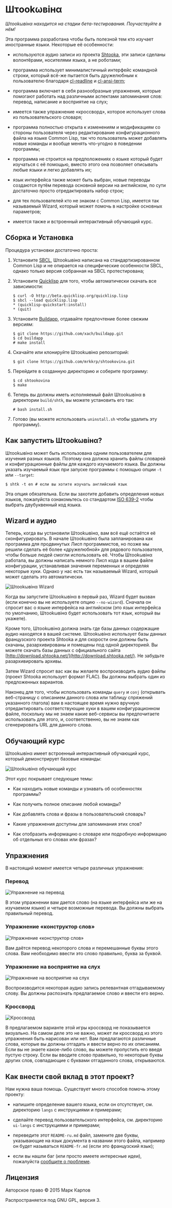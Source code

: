 # Шτookωвiнα

*Шτookωвiнα находится на стадии бета-тестирования. Поучаствуйте в нём!*

Эта программа разработана чтобы быть полезной тем кто изучает иностранные
языки. Некоторые её особенности:

* используются аудио записи из проекта [Shtooka](http://shtooka.net/), эти
  записи сделаны волонтёрами, носителями языка, а не роботами;

* программа использует минималистичный интерфейс командной строки, который
  всё-же пытается быть дружелюбным к пользователю благодаря
  [cl-readline](https://github.com/mrkkrp/cl-readline) и
  [cl-ansi-term](https://github.com/mrkkrp/cl-ansi-term);

* программа включает в себя разнообразные упражнения, которые помогают
  работать над различными аспектами запоминания слов: перевод, написание и
  восприятие на слух;

* имеется также упражнение «кроссворд», которое использует слова из
  пользовательского словаря;

* программа полностью открыта к изменениям и модификациям со стороны
  пользователя через редактирование конфигурационного файла на языке Common
  Lisp, так что пользователь может добавлять новые команды и вообще менять
  что-угодно в поведении программы;

* программа не строится на предположениях о языке который будет изучаться с
  её помощью, вместо этого она позволяет описывать любые языки и легко
  добавлять их;

* язык интерфейса также может быть выбран, новые переводы создаются путём
  перевода основной версии на английском, по сути достаточно просто
  отредактировать набор строк;

* для тех пользователей кто не знаком с Common Lisp, имеется так называемый
  Wizard, который может помочь в настройке основных параметров;

* имеется также и встроенный интерактивный обучающий курс.

## Сборка и Установка

Процедура установки достаточно проста:

1. Установите [SBCL](http://www.sbcl.org/), Шτookωвiнα написана на
   стандартизированном Common Lisp и не опирается на специфические
   особенности SBCL, однако только версия собранная на SBCL протестирована;

2. Установите [Quicklisp](http://www.quicklisp.org/) для того, чтобы
   автоматически скачать все зависимости:

   ```
   $ curl -O http://beta.quicklisp.org/quicklisp.lisp
   $ sbcl --load quicklisp.lisp
   * (quicklisp-quickstart:install)
   * (quit)
   ```

3. Установите [Buildapp](http://www.xach.com/lisp/buildapp/), отдавайте
   предпочтение более свежим версиям:

   ```
   $ git clone https://github.com/xach/buildapp.git
   $ cd buildapp
   # make install
   ```

4. Скачайте или клонируйте Шτookωвiнα репозиторий:

   ```
   $ git clone https://github.com/mrkkrp/shtookovina.git
   ```

5. Перейдите в созданную директорию и соберите программу:

   ```
   $ cd shtookovina
   $ make
   ```

6. Теперь вы должны иметь исполняемый файл Шτookωвiнα в директории
   `build/shtk`, вы можете установить его так:

   ```
   # bash install.sh
   ```

7. Готово (вы можете использовать `uninstall.sh` чтобы удалить эту
   программу).

## Как запустить Шτookωвiнα?

Шτookωвiнα может быть использована одним пользователем для изучения разных
языков. Поэтому она должна хранить файлы словарей и конфигурационные файлы
для каждого изучаемого языка. Вы должны указать изучаемый язык при запуске
программы с помощью опции `-t` или `--target`:

```
$ shtk -t en # если вы хотите изучать английский язык
```

Эта опция обязательна. Если вы захотите добавить определения новых языков,
пожалуйста ознакомьтесь со стандартом
[ISO 639-2](http://www.loc.gov/standards/iso639-2/php/code_list.php) чтобы
выбрать двубуквенный код языка.

## Wizard и аудио

Теперь, когда вы установили Шτookωвiнα, вам всё ещё остаётся её
сконфигурировать. В начале Шτookωвiнα была запланирована как программа для
продвинутых Лисп программистов, но позже мы решили сделать её более
«дружелюбной» для рядового пользователя, чтобы больше людей смогли
использовать её. Чтобы Шτookωвiнα работала, вы должны написать немного Лисп
кода в вашем файле конфигурации, устанавливая значения переменных и
определяя некоторые хуки. Однако у нас есть так называемый Wizard, который
может сделать это автоматически.

![Шτookωвiнα Wizard](img/wizard.png)

Когда вы запустите Шτookωвiнα в первый раз, Wizard будет вызван (если
конечно вы не используете опцию `--no-wizard`). Сначала он спросит вас о
языке интерфейса на английском (это язык интерфейса по умолчанию, Шτookωвiнα
будет использовать тот язык, который вы укажете).

Кроме того, Шτookωвiнα должна знать где базы данных содержащие аудио
находятся в вашей системе. Шτookωвiнα использует базы данных французского
проекта Shtooka и для скорости они должны быть скачаны, разархивированы и
помещены под одной директорией. Вы можете скачать базы данных с официального
сайта [http://download.shtooka.net/](http://download.shtooka.net/). Не
забудьте разархивировать архивы.

Затем Wizard спросит вас как вы желаете воспроизводить аудио файлы (проект
Shtooka использует формат FLAC). Вы должны выбрать один из предложенных
вариантов.

Наконец для того, чтобы использовать команды `query` и `conj` (открывать
веб-страницу с описанием данного слова или таблицу спряжений указанного
глагола) вам в настоящее время нужно вручную отредактировать соответствующие
хуки в вашем конфигурационном файле, поскольку мы не знаем какие веб-сервисы
вы предпочитаете использовать для этого, и, соответственно, вы не знаем как
сгенерировать URL для данного слова.

## Обучающий курс

Шτookωвiнα имеет встроенный интерактивный обучающий курс, который
демонстрирует базовые команды:

![Шτookωвiнα обучающий курс](img/tutorial.png)

Этот курс покрывает следующие темы:

* Как находить новые команды и узнавать об особенностях программы?

* Как получить полное описание любой команды?

* Как добавлять слова и фразы в пользовательский словарь?

* Какие упражнения доступны для запоминания этих слов?

* Как отобразить информацию о словаре или подробную информацию об отдельных
  его словах или фразах?

## Упражнения

В настоящий момент имеется четыре различных упражнения:

### Перевод

![Упражнение на перевод](img/translation.png)

В этом упражнении вам дается слово (на языке интерфейса или же на изучаемом
языке) и четыре возможные перевода. Вы должны выбрать правильный перевод.

### Упражнение «конструктор слов»

![Упражнение «конструктор слов»](img/constructor.png)

Вам даётся перевод некоторого слова и перемешанные буквы этого слова. Вам
необходимо ввести это слово правильно, буква за буквой.

### Упражнение на восприятие на слух

![Упражнение на восприятие на слух](img/listening.png)

Воспроизводится некоторая аудио запись релевантная отгадываемому слову. Вы
должны распознать предлагаемое слово и ввести его верно.

### Кроссворд

![Кроссворд](img/crossword.png)

В предлагаемом варианте этой игры кроссворд не показывается визуально. На
самом деле это не важно, может ли кроссворд из этого упражнения быть
нарисован или нет. Вам предлагаются различные слова, которые вы должны
отгадать и ввести верно по их описаниям. Если вы не знаете какое-либо слово,
вы можете пропустить его введя пустую строку. Если вы вводите слово
правильно, то некоторые буквы других слов, совпадающие с буквами отгаданного
слова, открываются.

## Как внести свой вклад в этот проект?

Нам нужна ваша помощь. Существует много способов помочь этому проекту:

* напишите определение вашего языка, если он отсутствует, см. директорию
  `langs` с инструкциями и примерами;

* сделайте перевод пользовательского интерфейса, см. директорию `ui-langs` с
  инструкциями и примерами;

* переведите этот `README-ru.md` файл, замените две буквы, указывающие на
  язык документа в названии этого файла, например он будет называться
  `README-fr.md` (если это французский язык);

* если вы нашли баг (или просто имеете интересные идеи), пожалуйста
  [сообщите о проблеме](https://github.com/mrkkrp/shtookovina/issues).

## Лицензия

Авторское право © 2015 Марк Карпов

Распространяется под GNU GPL, версия 3.
